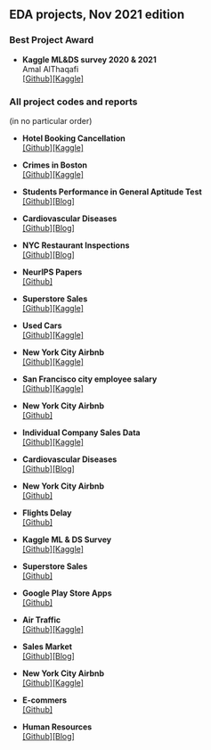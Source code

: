## EDA projects, Nov 2021 edition

### Best Project Award

- **Kaggle ML&DS survey 2020 & 2021**  
Amal AlThaqafi  
[\[Github\]](https://github.com/iamal95/2021-Kaggle-Machine-Learning-Data-Science-Survey)[\[Kaggle\]](https://www.kaggle.com/amalalthaqafi/explore-ml-ds-survey-2020-2021-saudi-arabia)

### All project codes and reports

(in no particular order)

- **Hotel Booking Cancellation**  
[\[Github\]](https://github.com/NoraAlsaadi/Hotel_Booking_Cancellation_Prediction-EDA-)[\[Kaggle\]](https://www.kaggle.com/noramoh/hotel-booking-cancellation-eda)  

- **Crimes in Boston**  
[\[Github\]](https://github.com/Ohood-Alharbi/EDA-Crime-in-Boston-)[\[Kaggle\]](https://www.kaggle.com/ohoodalsohaime/eda-crimes-in-boston-4beginners)  

- **Students Performance in General Aptitude Test**  
[\[Github\]](https://github.com/Maithaq/Students-Performance-in-General-Aptitude-Test)[\[Blog\]](https://missmaitha95.wixsite.com/my-site/post/manage-your-blog-from-your-live-site)

- **Cardiovascular Diseases**  
[\[Github\]](https://github.com/mukhtar2019/cardiovascular_diseases-EDA-)[\[Blog\]](https://medium.com/@mukhtar.al.bin.hamad/eda-project-for-cardiovascular-diseases-194d7c8c579a)

- **NYC Restaurant Inspections**  
[\[Github\]](https://github.com/Maria7F/analyze-nyc-inspection-dataset)[\[Blog\]](https://maria-felemban-blog.squarespace.com/blog)

- **NeurIPS Papers**  
[\[Github\]](https://github.com/ArwaEssa/All-NeurIPS-NIPS-Papers-project-)

- **Superstore Sales**  
[\[Github\]](https://github.com/alaa1414-ai/Superstore-Sales-Project)[\[Kaggle\]](https://www.kaggle.com/alaaalghmdi/superstore-sales/notebook)

- **Used Cars**  
[\[Github\]](https://github.com/REHAB199/T5-EDA)[\[Kaggle\]](https://www.kaggle.com/rehabnawar1234/used-cars-eda/data)

- **New York City Airbnb**  
[\[Github\]](https://github.com/SamiaAlrakdhi/NYC_AirBnb-EDA-)[\[Kaggle\]](https://www.kaggle.com/samiaalrak/new-york-city-airbnb-eda)

- **San Francisco city employee salary**  
[\[Github\]](https://github.com/yaarraa11/T5_SDAIA_EDA)[\[Kaggle\]](https://www.kaggle.com/yaraaldossary/exploratory-data-analysis-for-s-f-salaries/notebook)

- **New York City Airbnb**  
[\[Github\]](https://github.com/Reem1428/EDA_New-York-City-Airbnb)

- **Individual Company Sales Data**  
[\[Github\]](https://github.com/nadiahajrasiaa/Individual-Company-customer-Data)[\[Kaggle\]](https://www.kaggle.com/nadiahajrasi/individual-company-customer-data/notebook?scriptVersionId=80514677)

- **Cardiovascular Diseases**  
[\[Github\]](https://github.com/mukhtar2019/cardiovascular_diseases-EDA-)[\[Blog\]](https://medium.com/@mukhtar.al.bin.hamad/eda-project-for-cardiovascular-diseases-194d7c8c579a)

- **New York City Airbnb**  
[\[Github\]](https://github.com/Alzabyedi/EDA_Project)

- **Flights Delay**  
[\[Github\]](https://github.com/FaiAlomair/Flights_Delay_EDA)

- **Kaggle ML & DS Survey**  
[\[Github\]](https://github.com/Nooufmk/2021-Kaggle-ML-and-DS-Survey)[\[Kaggle\]](https://www.kaggle.com/noufalmalki/kaggle-ml-ds-survey-eda)

- **Superstore Sales**  
[\[Github\]](https://github.com/SoaadM/Superstore-EDA-project)

- **Google Play Store Apps**  
[\[Github\]](https://github.com/Muzoon213/EDA-Muzoon)

- **Air Traffic**  
[\[Github\]](https://github.com/Ajwadsm/EDA_Air-Traffic-Passenger-Statistics)[\[Kaggle\]](https://www.kaggle.com/ajwadalharbi/air-traffic-passenger-statistics-eda/notebook)

- **Sales Market**  
[\[Github\]](https://github.com/Dr-ssaleh/projects.git)[\[Blog\]](https://medium.com/@Dr.SalehAL-Frhan/sales-market-data-analysis-6bba648f2d97)

- **New York City Airbnb**  
[\[Github\]](https://github.com/SamiaAlrakdhi/NYC_AirBnb-EDA-)[\[Kaggle\]](https://www.kaggle.com/samiaalrak/new-york-city-airbnb-eda)

- **E-commers**  
[\[Github\]](https://github.com/bushra3e/EDA-Project)

- **Human Resources**  
[\[Github\]](https://github.com/nasseralq/EDA_T5_data_science)[\[Blog\]](https://nkhudhaifa.wixsite.com/website/post/eda-t5-data-science)